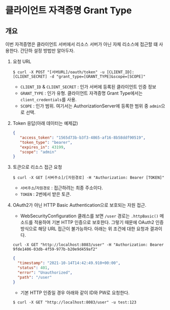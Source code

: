 # 클라이언트 자격증명 Grant Type

## 개요
이번 자격증명은 클라이언트 서버에서 리소스 서버가 아닌 자체 리소스에 접근할 떄 사용한다. 간단하 설정 방법만 알아두자.

1. 요청 URL
    ```shell
    $ curl -X POST "[서버URL]/oauth/token" -u [CLIENT_ID]:[CLIENT_SECRET] -d "grant_type=[GRANT_TYPE]&scope=[SCOPE]"
    ```
    - `CLIENT_ID` & `CLIENT_SECRET` : 인가 서버에 등록된 클라이언트 인증 정보
    - `GRANT_TYPE` : 인가 유형. 클라이언트 자격증명 Grant Type에서는 `client_credentials`를 사용.
    - `SCOPE` : 인가 범위. 여기서는 AuthorizationServer에 등록한 범위 중 `admin`으로 선택.

2. Token 응답(아래 데이터는 예제값)
   ```json
   {
      "access_token": "1565d73b-b3f3-4865-af16-8b58ddf90519",
      "token_type": "bearer",
      "expires_in": 43199,
      "scope": "admin"
   }
   ```

3. 토큰으로 리소스 접근 요청
   ```shell
   $ curl -X GET [서버주소]/[자원경로] -H "Authorization: Bearer [TOKEN]"
   ```
    - `서버주소`/`자원경로` : 접근하려는 최종 주소이다.
    - `TOKEN` : 2번에서 받은 토큰.

4. OAuth2가 아닌 HTTP Basic Authentication으로 보호되는 자원 접근.

   - WebSecurityConfiguration 클래스를 보면 `/user` 경로는 `.httpBasic()` 메소드를 적용하여 기본 HTTP 인증으로 보호한다. 그렇기 때문에 OAuth2 인증 방식으로 해당 URL
     접근이 불가능하다. 아래는 위 조건에 대한 요청과 결과이다.

   ```shell
   curl -X GET "http://localhost:8083/user" -H "Authorization: Bearer 9fde1406-03db-4f59-977b-b20e9d459af2"
   ```

   ```json
   {
     "timestamp": "2021-10-14T14:42:49.910+00:00",
     "status": 401,
     "error": "Unauthorized",
     "path": "/user"
   }
   ```

   - 기본 HTTP 인증일 경우 아래와 같이 ID와 PW로 요청한다.
   ```shell
   $ curl -X GET "http://localhost:8083/user" -u test:123
   ```